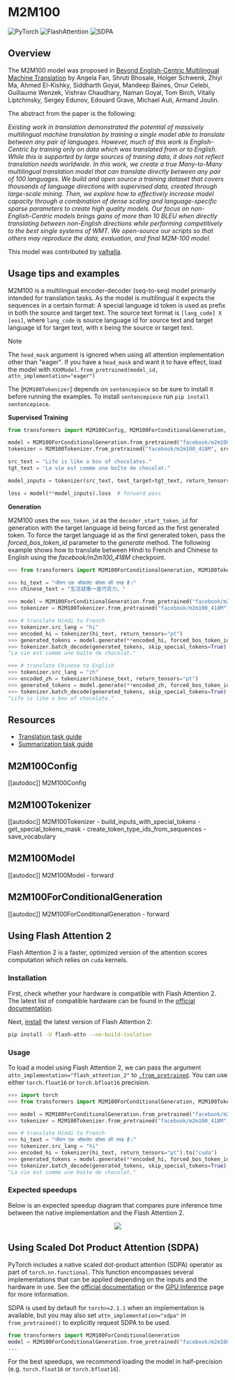 <!--Copyright 2020 The HuggingFace Team. All rights reserved.

Licensed under the Apache License, Version 2.0 (the "License"); you may not use this file except in compliance with
the License. You may obtain a copy of the License at

http://www.apache.org/licenses/LICENSE-2.0

Unless required by applicable law or agreed to in writing, software distributed under the License is distributed on
an "AS IS" BASIS, WITHOUT WARRANTIES OR CONDITIONS OF ANY KIND, either express or implied. See the License for the
specific language governing permissions and limitations under the License.

⚠️ Note that this file is in Markdown but contain specific syntax for our doc-builder (similar to MDX) that may not be
rendered properly in your Markdown viewer.

-->

# M2M100

<div class="flex flex-wrap space-x-1">
<img alt="PyTorch" src="https://img.shields.io/badge/PyTorch-DE3412?style=flat&logo=pytorch&logoColor=white">
<img alt="FlashAttention" src="https://img.shields.io/badge/%E2%9A%A1%EF%B8%8E%20FlashAttention-eae0c8?style=flat">
<img alt="SDPA" src="https://img.shields.io/badge/SDPA-DE3412?style=flat&logo=pytorch&logoColor=white">
</div>

## Overview

The M2M100 model was proposed in [Beyond English-Centric Multilingual Machine Translation](https://arxiv.org/abs/2010.11125) by Angela Fan, Shruti Bhosale, Holger Schwenk, Zhiyi Ma, Ahmed El-Kishky,
Siddharth Goyal, Mandeep Baines, Onur Celebi, Guillaume Wenzek, Vishrav Chaudhary, Naman Goyal, Tom Birch, Vitaliy
Liptchinsky, Sergey Edunov, Edouard Grave, Michael Auli, Armand Joulin.

The abstract from the paper is the following:

*Existing work in translation demonstrated the potential of massively multilingual machine translation by training a
single model able to translate between any pair of languages. However, much of this work is English-Centric by training
only on data which was translated from or to English. While this is supported by large sources of training data, it
does not reflect translation needs worldwide. In this work, we create a true Many-to-Many multilingual translation
model that can translate directly between any pair of 100 languages. We build and open source a training dataset that
covers thousands of language directions with supervised data, created through large-scale mining. Then, we explore how
to effectively increase model capacity through a combination of dense scaling and language-specific sparse parameters
to create high quality models. Our focus on non-English-Centric models brings gains of more than 10 BLEU when directly
translating between non-English directions while performing competitively to the best single systems of WMT. We
open-source our scripts so that others may reproduce the data, evaluation, and final M2M-100 model.*

This model was contributed by [valhalla](https://huggingface.co/valhalla).


## Usage tips and examples

M2M100 is a multilingual encoder-decoder (seq-to-seq) model primarily intended for translation tasks. As the model is
multilingual it expects the sequences in a certain format: A special language id token is used as prefix in both the
source and target text. The source text format is `[lang_code] X [eos]`, where `lang_code` is source language
id for source text and target language id for target text, with `X` being the source or target text.

> [!NOTE]
> The `head_mask` argument is ignored when using all attention implementation other than "eager". If you have a `head_mask` and want it to have effect, load the model with `XXXModel.from_pretrained(model_id, attn_implementation="eager")`

The [`M2M100Tokenizer`] depends on `sentencepiece` so be sure to install it before running the
examples. To install `sentencepiece` run `pip install sentencepiece`.

**Supervised Training**

```python
from transformers import M2M100Config, M2M100ForConditionalGeneration, M2M100Tokenizer

model = M2M100ForConditionalGeneration.from_pretrained("facebook/m2m100_418M")
tokenizer = M2M100Tokenizer.from_pretrained("facebook/m2m100_418M", src_lang="en", tgt_lang="fr")

src_text = "Life is like a box of chocolates."
tgt_text = "La vie est comme une boîte de chocolat."

model_inputs = tokenizer(src_text, text_target=tgt_text, return_tensors="pt")

loss = model(**model_inputs).loss  # forward pass
```

**Generation**

M2M100 uses the `eos_token_id` as the `decoder_start_token_id` for generation with the target language id 
being forced as the first generated token. To force the target language id as the first generated token, pass the 
*forced_bos_token_id* parameter to the *generate* method. The following example shows how to translate between 
Hindi to French and Chinese to English using the *facebook/m2m100_418M* checkpoint.

```python
>>> from transformers import M2M100ForConditionalGeneration, M2M100Tokenizer

>>> hi_text = "जीवन एक चॉकलेट बॉक्स की तरह है।"
>>> chinese_text = "生活就像一盒巧克力。"

>>> model = M2M100ForConditionalGeneration.from_pretrained("facebook/m2m100_418M")
>>> tokenizer = M2M100Tokenizer.from_pretrained("facebook/m2m100_418M")

>>> # translate Hindi to French
>>> tokenizer.src_lang = "hi"
>>> encoded_hi = tokenizer(hi_text, return_tensors="pt")
>>> generated_tokens = model.generate(**encoded_hi, forced_bos_token_id=tokenizer.get_lang_id("fr"))
>>> tokenizer.batch_decode(generated_tokens, skip_special_tokens=True)
"La vie est comme une boîte de chocolat."

>>> # translate Chinese to English
>>> tokenizer.src_lang = "zh"
>>> encoded_zh = tokenizer(chinese_text, return_tensors="pt")
>>> generated_tokens = model.generate(**encoded_zh, forced_bos_token_id=tokenizer.get_lang_id("en"))
>>> tokenizer.batch_decode(generated_tokens, skip_special_tokens=True)
"Life is like a box of chocolate."
```

## Resources

- [Translation task guide](../tasks/translation)
- [Summarization task guide](../tasks/summarization)

## M2M100Config

[[autodoc]] M2M100Config

## M2M100Tokenizer

[[autodoc]] M2M100Tokenizer
    - build_inputs_with_special_tokens
    - get_special_tokens_mask
    - create_token_type_ids_from_sequences
    - save_vocabulary

## M2M100Model

[[autodoc]] M2M100Model
    - forward

## M2M100ForConditionalGeneration

[[autodoc]] M2M100ForConditionalGeneration
    - forward

## Using Flash Attention 2

Flash Attention 2 is a faster, optimized version of the attention scores computation which relies on `cuda` kernels.

### Installation 

First, check whether your hardware is compatible with Flash Attention 2. The latest list of compatible hardware can be found in the [official documentation](https://github.com/Dao-AILab/flash-attention#installation-and-features).

Next, [install](https://github.com/Dao-AILab/flash-attention#installation-and-features) the latest version of Flash Attention 2:

```bash
pip install -U flash-attn --no-build-isolation
```

### Usage

To load a model using Flash Attention 2, we can pass the argument `attn_implementation="flash_attention_2"` to [`.from_pretrained`](https://huggingface.co/docs/transformers/main/en/main_classes/model#transformers.PreTrainedModel.from_pretrained). You can use either `torch.float16` or `torch.bfloat16` precision.

```python
>>> import torch
>>> from transformers import M2M100ForConditionalGeneration, M2M100Tokenizer

>>> model = M2M100ForConditionalGeneration.from_pretrained("facebook/m2m100_418M", torch_dtype=torch.float16, attn_implementation="flash_attention_2").to("cuda").eval()
>>> tokenizer = M2M100Tokenizer.from_pretrained("facebook/m2m100_418M")

>>> # translate Hindi to French
>>> hi_text = "जीवन एक चॉकलेट बॉक्स की तरह है।"
>>> tokenizer.src_lang = "hi"
>>> encoded_hi = tokenizer(hi_text, return_tensors="pt").to("cuda")
>>> generated_tokens = model.generate(**encoded_hi, forced_bos_token_id=tokenizer.get_lang_id("fr"))
>>> tokenizer.batch_decode(generated_tokens, skip_special_tokens=True)
"La vie est comme une boîte de chocolat."
```

### Expected speedups

Below is an expected speedup diagram that compares pure inference time between the native implementation and the Flash Attention 2.

<div style="text-align: center">
<img src="https://huggingface.co/datasets/visheratin/documentation-images/resolve/main/nllb-speedup.webp">
</div>

## Using Scaled Dot Product Attention (SDPA)
PyTorch includes a native scaled dot-product attention (SDPA) operator as part of `torch.nn.functional`. This function
encompasses several implementations that can be applied depending on the inputs and the hardware in use. See the
[official documentation](https://pytorch.org/docs/stable/generated/torch.nn.functional.scaled_dot_product_attention.html)
or the [GPU Inference](https://huggingface.co/docs/transformers/main/en/perf_infer_gpu_one#pytorch-scaled-dot-product-attention)
page for more information.

SDPA is used by default for `torch>=2.1.1` when an implementation is available, but you may also set
`attn_implementation="sdpa"` in `from_pretrained()` to explicitly request SDPA to be used.

```python
from transformers import M2M100ForConditionalGeneration
model = M2M100ForConditionalGeneration.from_pretrained("facebook/m2m100_418M", torch_dtype=torch.float16, attn_implementation="sdpa")
...
```

For the best speedups, we recommend loading the model in half-precision (e.g. `torch.float16` or `torch.bfloat16`).
